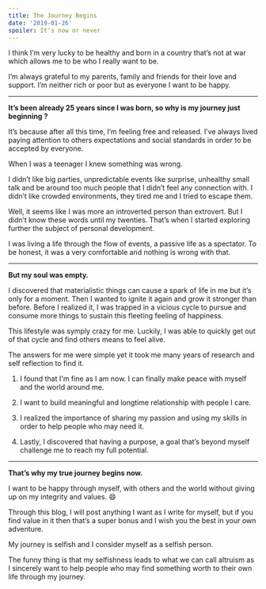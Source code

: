 ```yaml
---
title: The Journey Begins
date: '2019-01-26'
spoiler: It's now or never
---
```


I think I’m very lucky to be healthy and born in a country that’s not at war which allows me to be who I really want to be.

I’m always grateful to my parents, family and friends for their love and support. I’m neither rich or poor but as everyone I want to be happy.

---

**It’s been already 25 years since I was born, so why is my journey just beginning ?**

It’s because after all this time, I’m feeling free and released.
I’ve always lived paying attention to others expectations and social standards in order to be accepted by everyone.

When I was a teenager I knew something was wrong.

I didn’t like big parties, unpredictable events like surprise, unhealthy small talk and be around too much people that I didn’t feel any connection with. I didn’t like crowded environments, they tired me and I tried to escape them.

Well, it seems like I was more an introverted person than extrovert. But I didn’t know these words until my twenties. That’s when I started exploring further the subject of personal development.

I was living a life through the flow of events, a passive life as a spectator. To be honest, it was a very comfortable and nothing is wrong with that.

---

**But my soul was empty.**

I discovered that materialistic things can cause a spark of life in me but it’s only for a moment. Then I wanted to ignite it again and grow it stronger than before. Before I realized it, I was trapped in a vicious cycle to pursue and consume more things to sustain this fleeting feeling of happiness.

This lifestyle was symply crazy for me. Luckily, I was able to quickly get out of that cycle and find others means to feel alive.

The answers for me were simple yet it took me many years of research and self reflection to find it.

1. I found that I'm fine as I am now. I can finally make peace with myself and the world around me.

2. I want to build meaningful and longtime relationship with people I care.

3. I realized the importance of sharing my passion and using my skills in order to help people who may need it.

4. Lastly, I discovered that having a purpose, a goal that’s beyond myself challenge me to reach my full potential.

---

**That’s why my true journey begins now.**

I want to be happy through myself, with others and the world without giving up on my integrity and values. 😄 

Through this blog, I will post anything I want as I write for myself, but if you find value in it then that’s a super bonus and I wish you the best in your own adventure.

My journey is selfish and I consider myself as a selfish person.

The funny thing is that my selfishness leads to what we can call altruism as I sincerely want to help people who may find something worth to their own life through my journey.
